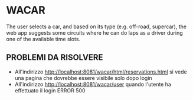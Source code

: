 # WACAR
The user selects a car, and based on its type (e.g. off-road, supercar), the web app suggests some circuits where he can do laps as a driver during one of the available time slots.

## PROBLEMI DA RISOLVERE
- All'indirizzo [http://localhost:8081/wacar/html/reservations.html](http://localhost:8081/wacar/html/reservations.html) si vede una pagina che dovrebbe essere visibile solo dopo login
- All'indirizzo [http://localhost:8081/wacar/user](http://localhost:8081/wacar/user) quando l'utente ha effettuato il login ERROR 500